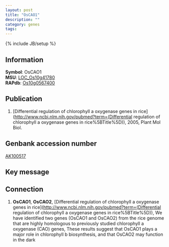 ```yaml
---
layout: post
title: "OsCAO1"
description: ""
category: genes
tags: 
---
```

{% include JB/setup %}

## Information
__Symbol__: OsCAO1  
__MSU__: [LOC_Os10g41780](http://rice.plantbiology.msu.edu/cgi-bin/ORF_infopage.cgi?orf=LOC_Os10g41780)  
__RAPdb__: [Os10g0567400](http://rapdb.dna.affrc.go.jp/viewer/gbrowse_details/irgsp1?name=Os10g0567400)  

## Publication
1. [Differential regulation of chlorophyll a oxygenase genes in rice](http://www.ncbi.nlm.nih.gov/pubmed?term=(Differential regulation of chlorophyll a oxygenase genes in rice%5BTitle%5D)), 2005, Plant Mol Biol.

## Genbank accession number
[AK100517](http://www.ncbi.nlm.nih.gov/nuccore/AK100517)

## Key message

## Connection
1. __OsCAO1__, __OsCAO2__, [Differential regulation of chlorophyll a oxygenase genes in rice](http://www.ncbi.nlm.nih.gov/pubmed?term=(Differential regulation of chlorophyll a oxygenase genes in rice%5BTitle%5D)),  We have identified two genes (OsCAO1 and OsCAO2) from the rice genome that are highly homologous to previously studied chlorophyll a oxygenase (CAO) genes, These results suggest that OsCAO1 plays a major role in chlorophyll b biosynthesis, and that OsCAO2 may function in the dark


